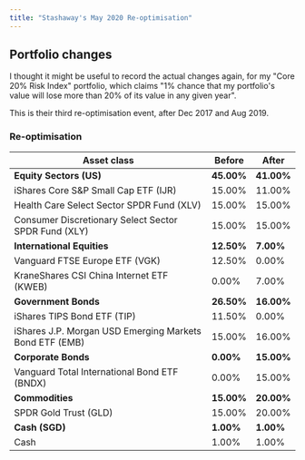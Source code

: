 ```yaml
---
title: "Stashaway's May 2020 Re-optimisation"
---
```


## Portfolio changes

I thought it might be useful to record the actual changes again, for my "Core 20% Risk Index" portfolio, which claims "1% chance that my portfolio's value will lose more than 20% of its value in any given year".

This is their third re-optimisation event, after Dec 2017 and Aug 2019.

### Re-optimisation

Asset class | Before | After
---|---|---
**Equity Sectors (US)** | **45.00%** | **41.00%**
iShares Core S&P Small Cap ETF (IJR) | 15.00% | 11.00%
Health Care Select Sector SPDR Fund (XLV) | 15.00% | 15.00%
Consumer Discretionary Select Sector SPDR Fund (XLY) | 15.00% | 15.00%
**International Equities** | **12.50%** | **7.00%**
Vanguard FTSE Europe ETF (VGK) | 12.50% | 0.00%
KraneShares CSI China Internet ETF (KWEB) | 0.00% | 7.00%
**Government Bonds** | **26.50%** | **16.00%**
iShares TIPS Bond ETF (TIP) | 11.50% | 0.00%
iShares J.P. Morgan USD Emerging Markets Bond ETF (EMB) | 15.00% | 16.00%
**Corporate Bonds** | **0.00%** | **15.00%**
Vanguard Total International Bond ETF (BNDX) | 0.00% | 15.00%
**Commodities** | **15.00%** | **20.00%**
SPDR Gold Trust (GLD) | 15.00% | 20.00%
**Cash (SGD)** | **1.00%** | **1.00%**
Cash | 1.00% | 1.00%

